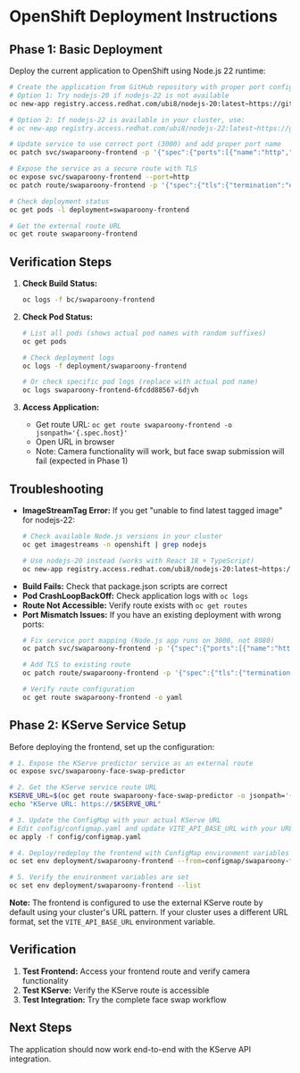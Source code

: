 # OpenShift Deployment Instructions

## Phase 1: Basic Deployment

Deploy the current application to OpenShift using Node.js 22 runtime:

```bash
# Create the application from GitHub repository with proper port configuration
# Option 1: Try nodejs-20 if nodejs-22 is not available
oc new-app registry.access.redhat.com/ubi8/nodejs-20:latest~https://github.com/thesteve0/swaparoony-frontend --name=swaparoony-frontend

# Option 2: If nodejs-22 is available in your cluster, use:
# oc new-app registry.access.redhat.com/ubi8/nodejs-22:latest~https://github.com/thesteve0/swaparoony-frontend --name=swaparoony-frontend

# Update service to use correct port (3000) and add proper port name
oc patch svc/swaparoony-frontend -p '{"spec":{"ports":[{"name":"http","port":80,"targetPort":3000,"protocol":"TCP"}]}}'

# Expose the service as a secure route with TLS
oc expose svc/swaparoony-frontend --port=http
oc patch route/swaparoony-frontend -p '{"spec":{"tls":{"termination":"edge","insecureEdgeTerminationPolicy":"Redirect"}}}'

# Check deployment status
oc get pods -l deployment=swaparoony-frontend

# Get the external route URL
oc get route swaparoony-frontend
```

## Verification Steps

1. **Check Build Status:**
   ```bash
   oc logs -f bc/swaparoony-frontend
   ```

2. **Check Pod Status:**
   ```bash
   # List all pods (shows actual pod names with random suffixes)
   oc get pods
   
   # Check deployment logs
   oc logs -f deployment/swaparoony-frontend
   
   # Or check specific pod logs (replace with actual pod name)
   oc logs swaparoony-frontend-6fcdd88567-6djvh
   ```

3. **Access Application:**
   - Get route URL: `oc get route swaparoony-frontend -o jsonpath='{.spec.host}'`
   - Open URL in browser
   - Note: Camera functionality will work, but face swap submission will fail (expected in Phase 1)

## Troubleshooting

- **ImageStreamTag Error:** If you get "unable to find latest tagged image" for nodejs-22:
  ```bash
  # Check available Node.js versions in your cluster
  oc get imagestreams -n openshift | grep nodejs
  
  # Use nodejs-20 instead (works with React 18 + TypeScript)
  oc new-app registry.access.redhat.com/ubi8/nodejs-20:latest~https://github.com/thesteve0/swaparoony-frontend --name=swaparoony-frontend
  ```
- **Build Fails:** Check that package.json scripts are correct
- **Pod CrashLoopBackOff:** Check application logs with `oc logs`
- **Route Not Accessible:** Verify route exists with `oc get routes`
- **Port Mismatch Issues:** If you have an existing deployment with wrong ports:
  ```bash
  # Fix service port mapping (Node.js app runs on 3000, not 8080)
  oc patch svc/swaparoony-frontend -p '{"spec":{"ports":[{"name":"http","port":80,"targetPort":3000,"protocol":"TCP"}]}}'
  
  # Add TLS to existing route
  oc patch route/swaparoony-frontend -p '{"spec":{"tls":{"termination":"edge","insecureEdgeTerminationPolicy":"Redirect"}}}'
  
  # Verify route configuration
  oc get route swaparoony-frontend -o yaml
  ```

## Phase 2: KServe Service Setup

Before deploying the frontend, set up the configuration:

```bash
# 1. Expose the KServe predictor service as an external route
oc expose svc/swaparoony-face-swap-predictor

# 2. Get the KServe service route URL
KSERVE_URL=$(oc get route swaparoony-face-swap-predictor -o jsonpath='{.spec.host}')
echo "KServe URL: https://$KSERVE_URL"

# 3. Update the ConfigMap with your actual KServe URL
# Edit config/configmap.yaml and update VITE_API_BASE_URL with your URL, then:
oc apply -f config/configmap.yaml

# 4. Deploy/redeploy the frontend with ConfigMap environment variables
oc set env deployment/swaparoony-frontend --from=configmap/swaparoony-frontend-config

# 5. Verify the environment variables are set
oc set env deployment/swaparoony-frontend --list
```

**Note:** The frontend is configured to use the external KServe route by default using your cluster's URL pattern. If your cluster uses a different URL format, set the `VITE_API_BASE_URL` environment variable.

## Verification

1. **Test Frontend:** Access your frontend route and verify camera functionality
2. **Test KServe:** Verify the KServe route is accessible
3. **Test Integration:** Try the complete face swap workflow

## Next Steps

The application should now work end-to-end with the KServe API integration.
